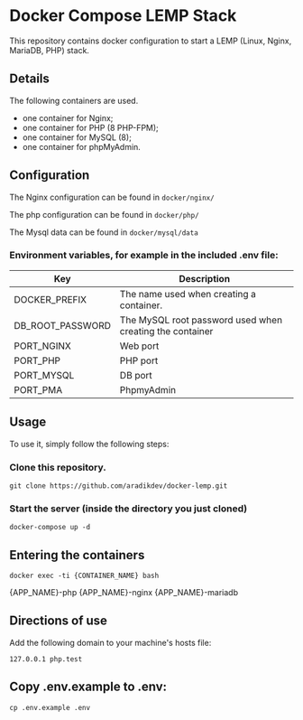 # Docker Compose LEMP Stack

This repository contains docker configuration to start a LEMP (Linux, Nginx, MariaDB, PHP) stack.

## Details

The following containers are used.

- one container for Nginx;
- one container for PHP (8 PHP-FPM);
- one container for MySQL (8);
- one container for phpMyAdmin.

## Configuration

The Nginx configuration can be found in `docker/nginx/`

The php configuration can be found in `docker/php/`

The Mysql data can be found in `docker/mysql/data`

### Environment variables, for example in the included .env file:

| Key              | Description                                              |
| ---------------- | -------------------------------------------------------- |
| DOCKER_PREFIX    | The name used when creating a container.                 |
| DB_ROOT_PASSWORD | The MySQL root password used when creating the container |
| PORT_NGINX       | Web port                                                 |
| PORT_PHP         | PHP port                                                 |
| PORT_MYSQL       | DB port                                                  |
| PORT_PMA         | PhpmyAdmin                                               |

## Usage

To use it, simply follow the following steps:

### Clone this repository.

`git clone https://github.com/aradikdev/docker-lemp.git`

### Start the server (inside the directory you just cloned)

`docker-compose up -d`

## Entering the containers

`docker exec -ti {CONTAINER_NAME} bash`

{APP_NAME}-php
{APP_NAME}-nginx
{APP_NAME}-mariadb

## Directions of use

Add the following domain to your machine's hosts file:

`127.0.0.1 php.test`

## Copy .env.example to .env:

`cp .env.example .env`
